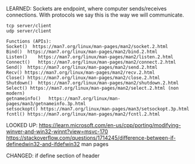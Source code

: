 LEARNED:
    Sockets are endpoint, where computer sends/receives connections. With protocols we say this is the way we will communicate.

    tcp server/client
    udp server/client

    Functions (APIs):
    Socket()  https://man7.org/linux/man-pages/man2/socket.2.html
    Bind()  https://man7.org/linux/man-pages/man2/bind.2.html
    Listen()    https://man7.org/linux/man-pages/man2/listen.2.html
    Connect()   https://man7.org/linux/man-pages/man2/connect.2.html
    Send()  https://man7.org/linux/man-pages/man2/send.2.html
    Recv() https://man7.org/linux/man-pages/man2/recv.2.html
    Close() https://man7.org/linux/man-pages/man2/close.2.html
    Shutdown()  https://man7.org/linux/man-pages/man2/shutdown.2.html
    Select() https://man7.org/linux/man-pages/man2/select.2.html (non modern)
    getnameinfo()   https://man7.org/linux/man-pages/man3/getnameinfo.3p.html
    setsockopt() https://man7.org/linux/man-pages/man3/setsockopt.3p.html
    fcntl() https://man7.org/linux/man-pages/man2/fcntl.2.html

LOOKED UP:
    https://learn.microsoft.com/en-us/cpp/porting/modifying-winver-and-win32-winnt?view=msvc-170
    https://stackoverflow.com/questions/1714245/difference-between-if-definedwin32-and-ifdefwin32
    man pages

CHANGED:
    if define section of header
